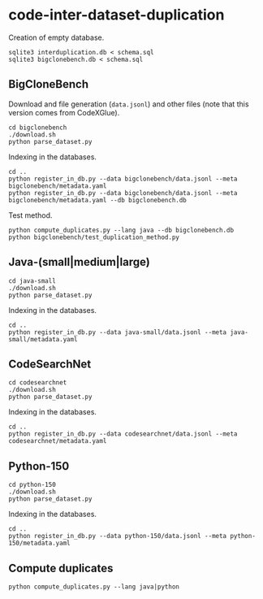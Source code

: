 # code-inter-dataset-duplication

Creation of empty database.
```shell
sqlite3 interduplication.db < schema.sql
sqlite3 bigclonebench.db < schema.sql
```

## BigCloneBench

Download and file generation (`data.jsonl`) and other files (note that this version comes from CodeXGlue).
```shell
cd bigclonebench
./download.sh
python parse_dataset.py
```

Indexing in the databases.
```shell
cd ..
python register_in_db.py --data bigclonebench/data.jsonl --meta bigclonebench/metadata.yaml
python register_in_db.py --data bigclonebench/data.jsonl --meta bigclonebench/metadata.yaml --db bigclonebench.db
```

Test method.
```shell
python compute_duplicates.py --lang java --db bigclonebench.db
python bigclonebench/test_duplication_method.py 
```


## Java-(small|medium|large)

```shell
cd java-small
./download.sh
python parse_dataset.py
```

Indexing in the databases.
```shell
cd ..
python register_in_db.py --data java-small/data.jsonl --meta java-small/metadata.yaml
```


## CodeSearchNet
    
```shell
cd codesearchnet
./download.sh
python parse_dataset.py
```

Indexing in the databases.
```shell
cd ..
python register_in_db.py --data codesearchnet/data.jsonl --meta codesearchnet/metadata.yaml 
```


## Python-150
    
```shell
cd python-150
./download.sh
python parse_dataset.py
```

Indexing in the databases.
```shell
cd ..
python register_in_db.py --data python-150/data.jsonl --meta python-150/metadata.yaml 
```


## Compute duplicates
```shell
python compute_duplicates.py --lang java|python
```


